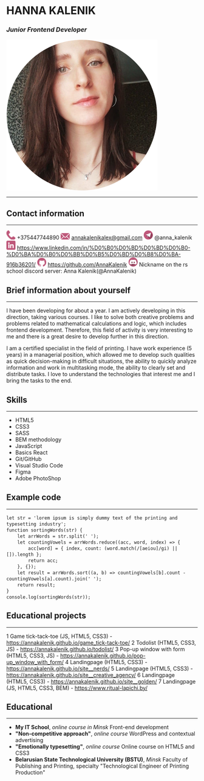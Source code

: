 # HANNA KALENIK
### _Junior Frontend Developer_
![My photo](/images/photo_3.png)
___

## Contact information
___
![Phone](/images/phone.png) +375447744890
![Email](/images/email.png) annakalenikalex@gmail.com
![Telegram](/images/telegram.png) @anna_kalenik
![Linkedin](/images/linkedin.png) https://www.linkedin.com/in/%D0%B0%D0%BD%D0%BD%D0%B0-%D0%BA%D0%B0%D0%BB%D0%B5%D0%BD%D0%B8%D0%BA-916b36201/
![Github](/images/github.png) https://github.com/AnnaKalenik
![Discord](/images/discord.png) Nickname on the rs school discord server: Anna Kalenik(@AnnaKalenik)

## Brief information about yourself
___
I have been developing for about a year. I am actively developing in this direction, taking various courses. I like to solve both creative problems and problems related to mathematical calculations and logic, which includes frontend development. Therefore, this field of activity is very interesting to me and there is a great desire to develop further in this direction.

I am a certified specialist in the field of printing. I have work experience (5 years) in a managerial position, which allowed me to develop such qualities as quick decision-making in difficult situations, the ability to quickly
analyze information and work in multitasking mode, the ability to clearly set and distribute tasks. I love to understand the technologies that interest me and I bring the tasks to the end.

## Skills
___
* HTML5
* CSS3
* SASS
* BEM methodology
* JavaScript
* Basics React
* Git/GitHub
* Visual Studio Code
* Figma
* Adobe PhotoShop

## Example code
___
```
let str = 'lorem ipsum is simply dummy text of the printing and typesetting industry';
function sortingWords(str) {
    let arrWords = str.split(' ');
    let countingVowels = arrWords.reduce((acc, word, index) => {
        acc[word] = { index, count: (word.match(/[aeiou]/gi) || []).length };
        return acc;
    }, {});
    let result = arrWords.sort((a, b) => countingVowels[b].count - countingVowels[a].count).join(' ');
    return result;
}
console.log(sortingWords(str));
```

## Educational projects
___
1 Game tick-tack-toe (JS, HTML5, CSS3) -https://annakalenik.github.io/game_tick-tack-toe/
2 Todolist (HTML5, CSS3, JS) - https://annakalenik.github.io/todolist/
3 Pop-up window with form (HTML5, CSS3, JS) - https://annakalenik.github.io/pop-up_window_with_form/
4 Landingpage (HTML5, CSS3) - https://annakalenik.github.io/site__nerds/
5 Landingpage (HTML5, CSS3) - https://annakalenik.github.io/site__creative_agency/
6 Landingpage (HTML5, CSS3) - https://annakalenik.github.io/site__golden/
7 Landingpage (JS, HTML5, CSS3, BEM) - https://www.ritual-lapichi.by/

## Educational
___
- **My IT School**, *online course in Minsk*
Front-end development
- **"Non-competitive approach"**, *online course*
WordPress and contextual advertising
- **"Emotionally typesetting"**, *online course*
Online course on HTML5 and CSS3
- **Belarusian State Technological University (BSTU)**, *Minsk*
Faculty of Publishing and Printing, specialty "Technological Engineer of Printing Production"